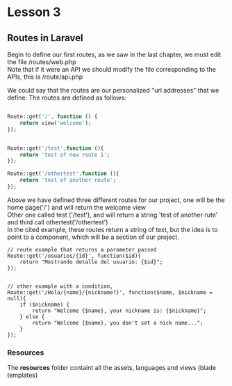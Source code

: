 # Lesson 3

## Routes in Laravel

Begin to define our first routes, as we saw in the last chapter, we must edit the file /routes/web.php      
Note that if it were an API we should modify the file corresponding to the APIs, this is /route/api.php  

We could say that the routes are our  personalized "url addresses" that we define. The routes are defined as follows:    

```php

Route::get('/', function () {
    return view('welcome');
});


Route::get('/test',function (){
    return 'test of new route 1';
});

Route::get('/othertest',function (){
    return 'test of another route';
});

```

Above we have defined three different routes for our project, one will be the home page('/') and will return the welcome view     
Other one called test ('/test'), and will return a string 'test of another rute'
and third call othertest('/othertest') .  
In the cited example, these routes return a string of text, but the idea is to point to a component, which will be a section of our project.



```
// route example that returns a parameter passed
Route::get('/usuarios/{id}', function($id){
    return "Mostrando detalle del usuario: {$id}";
});


// other example with a condition,
Route::get('/Hola/{name}/{nickname?}', function($name, $nickname = null){
    if ($nickname) {
        return "Welcome {$name}, your nickname is: {$nickname}";
    } else {
        return "Welcome {$name}, you don't set a nick name...";
    }
});
```






### Resources

The __resources__ folder containt all the assets, languages and views (blade templates)








